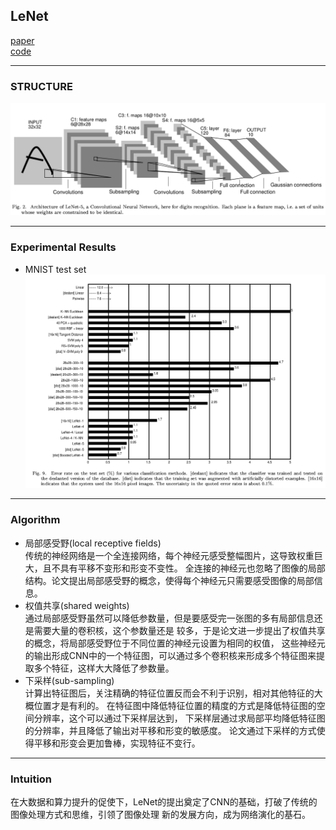 ## LeNet
[paper](http://www.dengfanxin.cn/wp-content/uploads/2016/03/1998Lecun.pdf)  
[code](https://github.com/ganyc717/LeNet)  

---
### STRUCTURE
![](src/Structure_0.png)  

---
### Experimental Results
* MNIST test set  
![](src/ER_0.png)

---
### Algorithm  
* 局部感受野(local receptive fields)  
传统的神经网络是一个全连接网络，每个神经元感受整幅图片，这导致权重巨大，且不具有平移不变形和形变不变性。
全连接的神经元也忽略了图像的局部结构。论文提出局部感受野的概念，使得每个神经元只需要感受图像的局部信息。
* 权值共享(shared weights)  
通过局部感受野虽然可以降低参数量，但是要感受完一张图的多有局部信息还是需要大量的卷积核，这个参数量还是
较多，于是论文进一步提出了权值共享的概念，将局部感受野位于不同位置的神经元设置为相同的权值，
这些神经元的输出形成CNN中的一个特征图，可以通过多个卷积核来形成多个特征图来提取多个特征，这样大大降低了参数量。
* 下采样(sub-sampling)  
计算出特征图后，关注精确的特征位置反而会不利于识别，相对其他特征的大概位置才是有利的。
在特征图中降低特征位置的精度的方式是降低特征图的空间分辨率，这个可以通过下采样层达到，
下采样层通过求局部平均降低特征图的分辨率，并且降低了输出对平移和形变的敏感度。
论文通过下采样的方式使得平移和形变会更加鲁棒，实现特征不变行。

---
### Intuition  
在大数据和算力提升的促使下，LeNet的提出奠定了CNN的基础，打破了传统的图像处理方式和思维，引领了图像处理
新的发展方向，成为网络演化的基石。
